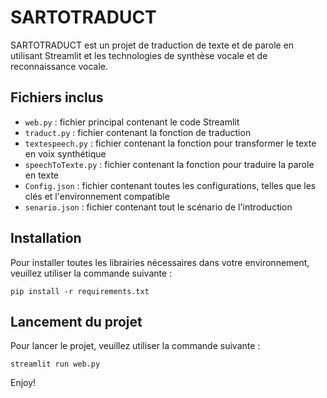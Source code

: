 # SARTOTRADUCT

SARTOTRADUCT est un projet de traduction de texte et de parole en utilisant Streamlit et les technologies de synthèse vocale et de reconnaissance vocale.

## Fichiers inclus

- `web.py` : fichier principal contenant le code Streamlit
- `traduct.py` : fichier contenant la fonction de traduction
- `textespeech.py` : fichier contenant la fonction pour transformer le texte en voix synthétique
- `speechToTexte.py` : fichier contenant la fonction pour traduire la parole en texte
- `Config.json` : fichier contenant toutes les configurations, telles que les clés et l'environnement compatible
- `senario.json` : fichier contenant tout le scénario de l'introduction

## Installation

Pour installer toutes les librairies nécessaires dans votre environnement, veuillez utiliser la commande suivante :

``` pip install -r requirements.txt ```

## Lancement du projet

Pour lancer le projet, veuillez utiliser la commande suivante :

``` streamlit run web.py ```

Enjoy!
